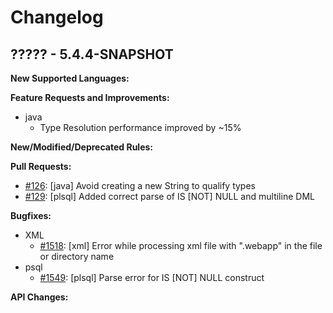 # Changelog

## ????? - 5.4.4-SNAPSHOT

**New Supported Languages:**

**Feature Requests and Improvements:**

*   java
    *   Type Resolution performance improved by ~15%

**New/Modified/Deprecated Rules:**

**Pull Requests:**

*   [#126](https://github.com/pmd/pmd/pull/126): \[java] Avoid creating a new String to qualify types
*   [#129](https://github.com/pmd/pmd/pull/129): \[plsql] Added correct parse of IS [NOT] NULL and multiline DML

**Bugfixes:**

*   XML
    *   [#1518](https://sourceforge.net/p/pmd/bugs/1518/): \[xml] Error while processing xml file with ".webapp" in the file or directory name
*   psql
    *   [#1549](https://sourceforge.net/p/pmd/bugs/1549/): \[plsql] Parse error for IS [NOT] NULL construct


**API Changes:**
